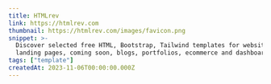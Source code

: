 ```yaml
---
title: HTMLrev
link: https://htmlrev.com
thumbnail: https://htmlrev.com/images/favicon.png
snippet: >-
  Discover selected free HTML, Bootstrap, Tailwind templates for websites,
  landing pages, coming soon, blogs, portfolios, ecommerce and dashboards
tags: ["template"]
createdAt: 2023-11-06T00:00:00.000Z
---
```

